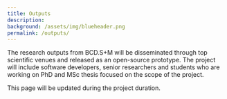 ```yaml
---
title: Outputs
description:
background: /assets/img/blueheader.png
permalink: /outputs/
---
```


The research outputs from BCD.S+M will be disseminated through top scientific venues and released as an open-source prototype.  The project will include software developers, senior researchers and students who are working on PhD and MSc thesis focused on the scope of the project.

This page will be updated during the project duration.
